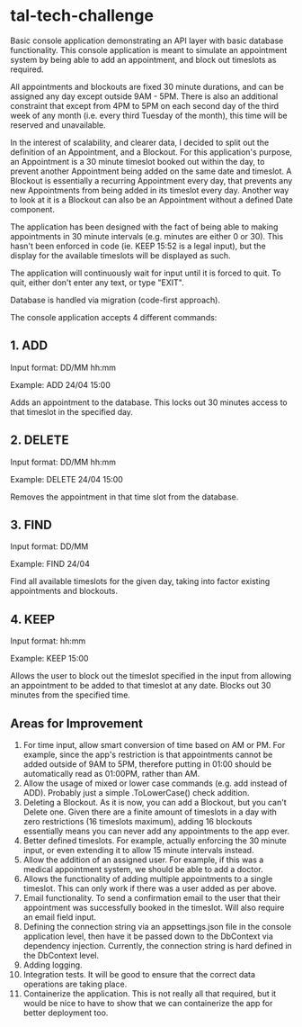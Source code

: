 # tal-tech-challenge

Basic console application demonstrating an API layer with basic database functionality. This console application is meant to simulate an appointment system by being able to add an appointment, and block out timeslots as required.

All appointments and blockouts are fixed 30 minute durations, and can be assigned any day except outside 9AM - 5PM. There is also an additional constraint that except from 4PM to 5PM on each second day of the third week of any month (i.e. every third Tuesday of the month), this time will be reserved and unavailable.

In the interest of scalability, and clearer data, I decided to split out the definition of an Appointment, and a Blockout. For this application's purpose, an Appointment is a 30 minute timeslot booked out within the day, to prevent another Appointment being added on the same date and timeslot. A Blockout is essentially a recurring Appointment every day, that prevents any new Appointments from being added in its timeslot every day. Another way to look at it is a Blockout can also be an Appointment without a defined Date component.

The application has been designed with the fact of being able to making appointments in 30 minute intervals (e.g. minutes are either 0 or 30). This hasn't been enforced in code (ie. KEEP 15:52 is a legal input), but the display for the available timeslots will be displayed as such.

The application will continuously wait for input until it is forced to quit. To quit, either don't enter any text, or type "EXIT".

Database is handled via migration (code-first approach).

The console application accepts 4 different commands:

## 1. ADD 

Input format: DD/MM hh:mm

Example: ADD 24/04 15:00

Adds an appointment to the database. This locks out 30 minutes access to that timeslot in the specified day.

## 2. DELETE

Input format: DD/MM hh:mm

Example: DELETE 24/04 15:00

Removes the appointment in that time slot from the database.

## 3. FIND

Input format: DD/MM

Example: FIND 24/04

Find all available timeslots for the given day, taking into factor existing appointments and blockouts.

## 4. KEEP

Input format: hh:mm

Example: KEEP 15:00

Allows the user to block out the timeslot specified in the input from allowing an appointment to be added to that timeslot at any date. Blocks out 30 minutes from the specified time.

## Areas for Improvement

1. For time input, allow smart conversion of time based on AM or PM. For example, since the app's restriction is that appointments cannot be added outside of 9AM to 5PM, therefore putting in 01:00 should be automatically read as 01:00PM, rather than AM.
2. Allow the usage of mixed or lower case commands (e.g. add instead of ADD). Probably just a simple .ToLowerCase() check addition.
3. Deleting a Blockout. As it is now, you can add a Blockout, but you can't Delete one. Given there are a finite amount of timeslots in a day with zero restrictions (16 timeslots maximum), adding 16 blockouts essentially means you can never add any appointments to the app ever.
4. Better defined timeslots. For example, actually enforcing the 30 minute input, or even extending it to allow 15 minute intervals instead.
5. Allow the addition of an assigned user. For example, if this was a medical appointment system, we should be able to add a doctor.
6. Allows the functionality of adding multiple appointments to a single timeslot. This can only work if there was a user added as per above.
7. Email functionality. To send a confirmation email to the user that their appointment was successfully booked in the timeslot. Will also require an email field input.
8. Defining the connection string via an appsettings.json file in the console application level, then have it be passed down to the DbContext via dependency injection. Currently, the connection string is hard defined in the DbContext level.
9. Adding logging.
10. Integration tests. It will be good to ensure that the correct data operations are taking place.
11. Containerize the application. This is not really all that required, but it would be nice to have to show that we can containerize the app for better deployment too.